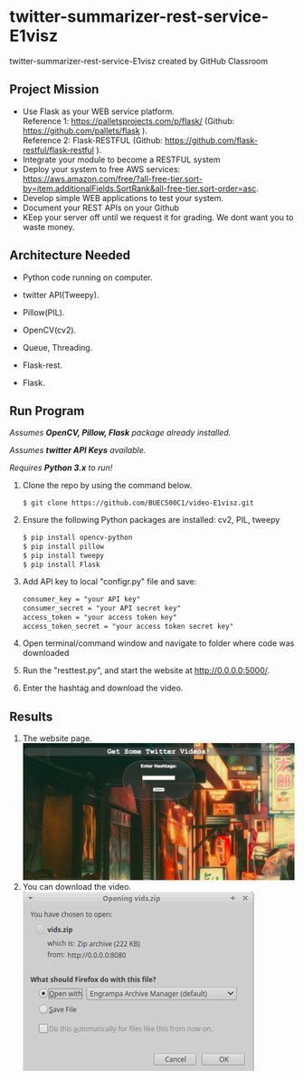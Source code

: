# twitter-summarizer-rest-service-E1visz
twitter-summarizer-rest-service-E1visz created by GitHub Classroom


## Project Mission
* Use Flask as your WEB service platform.  
   Reference 1:  https://palletsprojects.com/p/flask/ (Github:  https://github.com/pallets/flask ).  
   Reference 2:  Flask-RESTFUL  (Github:  https://github.com/flask-restful/flask-restful ).  
* Integrate your module to become a RESTFUL system
* Deploy your system to free AWS services:  https://aws.amazon.com/free/?all-free-tier.sort-by=item.additionalFields.SortRank&all-free-tier.sort-order=asc.  
* Develop simple WEB applications to test your system.
* Document your REST APIs on your Github
* KEep your server off until we request it for grading.  We dont want you to waste money.



## Architecture Needed

* Python code running on computer.    

* twitter API(Tweepy).  

* Pillow(PIL).  

* OpenCV(cv2).  

* Queue, Threading.  

* Flask-rest. 

* Flask.   



## Run Program

*Assumes __OpenCV, Pillow, Flask__ package already installed.*

*Assumes __twitter API Keys__ available.*

*Requires __Python 3.x__ to run!*

1. Clone the repo by using the command below.
   ```
   $ git clone https://github.com/BUEC500C1/video-E1visz.git
   ```

2. Ensure the following Python packages are installed: cv2, PIL, tweepy
   ```
   $ pip install opencv-python  
   $ pip install pillow
   $ pip install tweepy
   $ pip install Flask
   ```
3. Add API key to local "configr.py" file and save:  
   ```
   consumer_key = "your API key"
   consumer_secret = "your API secret key"
   access_token = "your access token key"
   access_token_secret = "your access token secret key"
   ```
4. Open terminal/command window and navigate to folder where code was downloaded

5. Run the "resttest.py", and start the website at http://0.0.0.0:5000/.

6. Enter the hashtag and download the video.  




## Results


1. The website page.  
   <img src="img/website.png">
2. You can download the video.  
   <img src="img/download.png">






